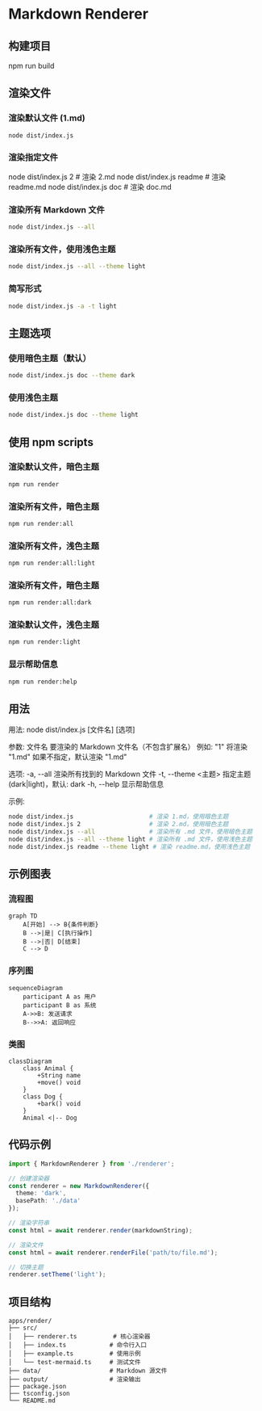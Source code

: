 # Markdown Renderer

## 构建项目
npm run build
## 渲染文件

### 渲染默认文件 (1.md)
```bash
node dist/index.js
```

### 渲染指定文件
node dist/index.js 2              # 渲染 2.md
node dist/index.js readme         # 渲染 readme.md
node dist/index.js doc            # 渲染 doc.md
### 渲染所有 Markdown 文件
```bash
node dist/index.js --all
```
### 渲染所有文件，使用浅色主题
```bash
node dist/index.js --all --theme light
```

### 简写形式
```bash
node dist/index.js -a -t light
```
## 主题选项

### 使用暗色主题（默认）
```bash
node dist/index.js doc --theme dark
```

### 使用浅色主题
```bash
node dist/index.js doc --theme light
```

## 使用 npm scripts
### 渲染默认文件，暗色主题
```bash
npm run render
```
### 渲染所有文件，暗色主题
```bash
npm run render:all
```
### 渲染所有文件，浅色主题
```bash
npm run render:all:light
```
### 渲染所有文件，暗色主题
```bash
npm run render:all:dark
```
### 渲染默认文件，浅色主题
```bash
npm run render:light
```

### 显示帮助信息
```bash
npm run render:help
```

## 用法
用法: node dist/index.js [文件名] [选项]

参数:
  文件名              要渲染的 Markdown 文件名（不包含扩展名）
                     例如: "1" 将渲染 "1.md"
                     如果不指定，默认渲染 "1.md"

选项:
  -a, --all          渲染所有找到的 Markdown 文件
  -t, --theme <主题>  指定主题 (dark|light)，默认: dark
  -h, --help         显示帮助信息

示例:
  ```bash
  node dist/index.js                     # 渲染 1.md，使用暗色主题
  node dist/index.js 2                   # 渲染 2.md，使用暗色主题
  node dist/index.js --all               # 渲染所有 .md 文件，使用暗色主题
  node dist/index.js --all --theme light # 渲染所有 .md 文件，使用浅色主题
  node dist/index.js readme --theme light # 渲染 readme.md，使用浅色主题
  ```

## 示例图表
### 流程图
```mermaid
graph TD
    A[开始] --> B{条件判断}
    B -->|是| C[执行操作]
    B -->|否| D[结束]
    C --> D
```

### 序列图
```mermaid
sequenceDiagram
    participant A as 用户
    participant B as 系统
    A->>B: 发送请求
    B-->>A: 返回响应
```

### 类图
```mermaid
classDiagram
    class Animal {
        +String name
        +move() void
    }
    class Dog {
        +bark() void
    }
    Animal <|-- Dog
```

## 代码示例

```typescript
import { MarkdownRenderer } from './renderer';

// 创建渲染器
const renderer = new MarkdownRenderer({
  theme: 'dark',
  basePath: './data'
});

// 渲染字符串
const html = await renderer.render(markdownString);

// 渲染文件
const html = await renderer.renderFile('path/to/file.md');

// 切换主题
renderer.setTheme('light');
```

## 项目结构

```
apps/render/
├── src/
│   ├── renderer.ts          # 核心渲染器
│   ├── index.ts            # 命令行入口
│   ├── example.ts          # 使用示例
│   └── test-mermaid.ts     # 测试文件
├── data/                   # Markdown 源文件
├── output/                 # 渲染输出
├── package.json
├── tsconfig.json
└── README.md